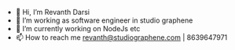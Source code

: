 - 👋 Hi, I’m Revanth Darsi
- 👀 I’m working as software engineer in studio graphene
- 🌱 I’m currently working on NodeJs etc
- 📫 How to reach me revanth@studiographene.com | 8639647971

<!---
revanthsg/revanthsg is a ✨ special ✨ repository because its `README.md` (this file) appears on your GitHub profile.
You can click the Preview link to take a look at your changes.
--->
